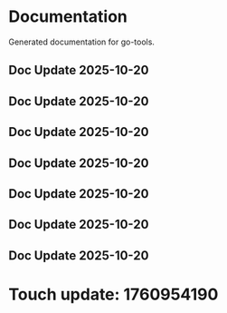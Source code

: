 # Documentation

Generated documentation for go-tools.

## Doc Update 2025-10-20

## Doc Update 2025-10-20

## Doc Update 2025-10-20

## Doc Update 2025-10-20

## Doc Update 2025-10-20

## Doc Update 2025-10-20

## Doc Update 2025-10-20

# Touch update: 1760954190
